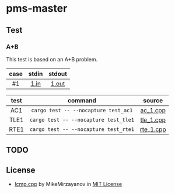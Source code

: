 # pms-master

## Test

### A+B

This test is based on an A+B problem.

| case | stdin | stdout |
|:-:|:-:|:-:|
| #1   | [1.in](./assets/stdin/1.in)  | [1.out](./assets/stdout/1.out)  |

| test | command | source |
|:--:|:------:|:----:|
| AC1 | `cargo test -- --nocapture test_ac1` | [ac_1.cpp](./assets/cpp/ac_1.cpp) |
| TLE1 | `cargo test -- --nocapture test_tle1` | [tle_1.cpp](./assets/cpp/tle_1.cpp) |
| RTE1 | `cargo test -- --nocapture test_rte1` | [rte_1.cpp](./assets/cpp/rte_1.cpp) |

## TODO

## License

- [lcmp.cpp](./assets/checker/lcmp.cpp) by MikeMirzayanov in [MIT License](https://opensource.org/licenses/MIT)